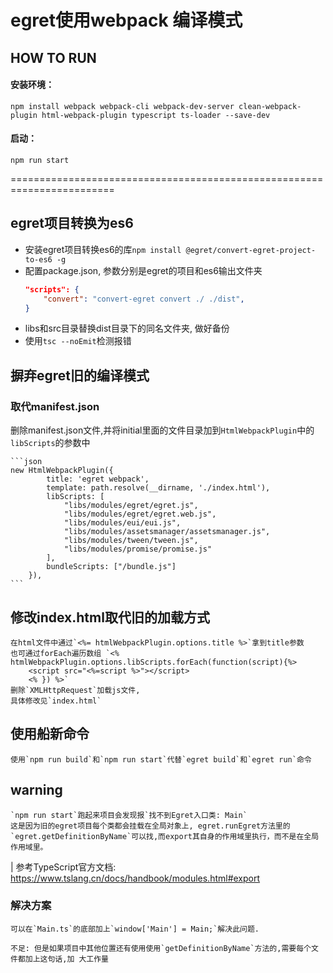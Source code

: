 # egret使用webpack 编译模式


## HOW TO RUN
#### 安装环境：
`npm install webpack webpack-cli webpack-dev-server clean-webpack-plugin html-webpack-plugin typescript ts-loader --save-dev`

#### 启动：
 `npm run start`


========================================================================

## egret项目转换为es6
- 安装egret项目转换es6的库`npm install @egret/convert-egret-project-to-es6 -g`
- 配置package.json, 参数分别是egret的项目和es6输出文件夹
    ```json
    "scripts": {
        "convert": "convert-egret convert ./ ./dist",
    }
    ```
- libs和src目录替换dist目录下的同名文件夹, 做好备份
- 使用`tsc --noEmit`检测报错

## 摒弃egret旧的编译模式

### 取代manifest.json
删除manifest.json文件,并将initial里面的文件目录加到`HtmlWebpackPlugin`中的`libScripts`的参数中

    ```json
    new HtmlWebpackPlugin({
            title: 'egret webpack',
            template: path.resolve(__dirname, './index.html'),
            libScripts: [
                "libs/modules/egret/egret.js",
                "libs/modules/egret/egret.web.js",
                "libs/modules/eui/eui.js",
                "libs/modules/assetsmanager/assetsmanager.js",
                "libs/modules/tween/tween.js",
                "libs/modules/promise/promise.js"
            ],
            bundleScripts: ["/bundle.js"]
        }),
    ```
## 修改index.html取代旧的加载方式
    在html文件中通过`<%= htmlWebpackPlugin.options.title %>`拿到title参数
    也可通过forEach遍历数组 `<% htmlWebpackPlugin.options.libScripts.forEach(function(script){%>
        <script src="<%=script %>"></script>
        <% }) %>`
    删除`XMLHttpRequest`加载js文件, 
    具体修改见`index.html`

## 使用船新命令
    使用`npm run build`和`npm run start`代替`egret build`和`egret run`命令

## warning
    `npm run start`跑起来项目会发现报`找不到Egret入口类: Main`
    这是因为旧的egret项目每个类都会挂载在全局对象上, egret.runEgret方法里的`egret.getDefinitionByName`可以找,而export其自身的作用域里执行，而不是在全局作用域里。

| 参考TypeScript官方文档: https://www.tslang.cn/docs/handbook/modules.html#export
    
### 解决方案
    可以在`Main.ts`的底部加上`window['Main'] = Main;`解决此问题.
    
    不足: 但是如果项目中其他位置还有使用使用`getDefinitionByName`方法的,需要每个文件都加上这句话,加 大工作量

